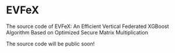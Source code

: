# EVFeX
The source code of EVFeX: An Efficient Vertical Federated XGBoost Algorithm Based on Optimized Secure Matrix Multiplication

The source code will be public soon!
